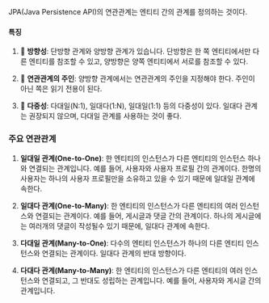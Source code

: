 JPA(Java Persistence API)의 연관관계는 엔티티 간의 관계를 정의하는 것이다.

#### 특징

1. 🔗 **방향성**: 단방향 관계와 양방향 관계가 있습니다. 단방향은 한 쪽 엔티티에서만 다른 엔티티를 참조할 수 있고, 양방향은 양쪽 엔티티에서 서로를 참조할 수 있다.
    
2. 🤝 **연관관계의 주인**: 양방향 관계에서는 연관관계의 주인을 지정해야 한다. 주인이 아닌 쪽은 읽기 전용이 된다.
    
3. 🔢 **다중성**: 다대일(N:1), 일대다(1:N), 일대일(1:1) 등의 다중성이 있다. 일대다 관계는 권장되지 않으며, 다대일 관계를 사용하는 것이 좋다.

### 주요 연관관계

1. **일대일 관계(One-to-One)**: 한 엔티티의 인스턴스가 다른 엔티티의 인스턴스 하나와 연결되는 관계입니다. 예를 들어, 사용자와 사용자 프로필 간의 관계이다. 한명의 사용자는 하나의 사용자 프로필만을 소유하고 있을 수 있기 때문에 일대일 관계에 속한다.
    
2. **일대다 관계(One-to-Many)**: 한 엔티티의 인스턴스가 다른 엔티티의 여러 인스턴스와 연결되는 관계이다. 예를 들어, 게시글과 댓글 간의 관계이다. 하나의 게시글에는 여러개의 댓글이 작성될수 있기 때문에, 일대다 관계에 속한다.
	
3. **다대일 관계(Many-to-One)**: 다수의 엔티티 인스턴스가 하나의 다른 엔티티 인스턴스와 연결되는 관계이다. 일대다 관계의 반대 방향이다. 
    
4. **다대다 관계(Many-to-Many)**: 한 엔티티의 인스턴스가 다른 엔티티의 여러 인스턴스와 연결되고, 그 반대도 성립하는 관계입니다. 예를 들어, 사용자와 게시글 간의 관계입니다.
